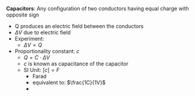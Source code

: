 **Capacitors**: Any configuration of two conductors having equal charge with opposite sign
- Q produces an electric field between the conductors
- $\Delta V$ due to electric field
- Experiment:
	- $\Delta V \propto Q$ 
- Proportionality constant: $c$
	- $Q = C \cdot \Delta V$
	- $c$ is known as capacitance of the capacitor
	- SI Unit: $[c] = F$
		- Farad
		- equivalent to: $\frac{1C}{1V}$
		- 